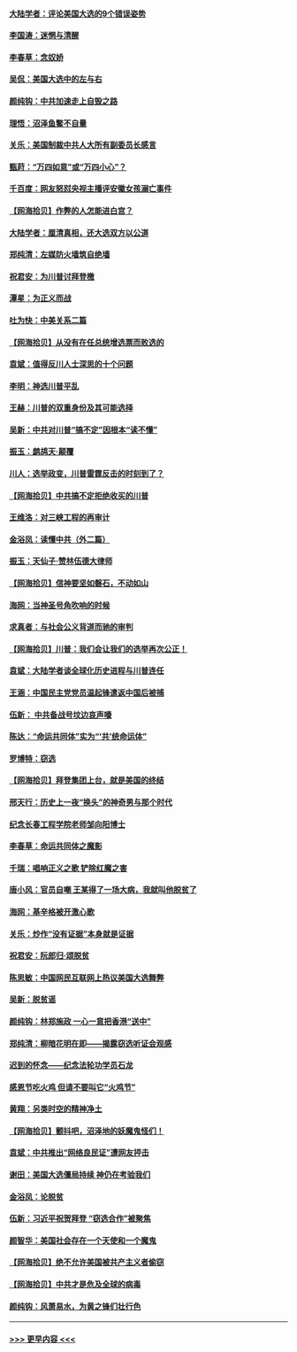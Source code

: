 #### [大陆学者：评论美国大选的9个错误姿势](../pages/nsc993/n12609586.md?t=12101551) 
#### [李国涛：迷惘与清醒](../pages/nsc993/n12607532.md?t=12101551) 
#### [李春草：念奴娇](../pages/nsc993/n12607083.md?t=12101551) 
#### [吴侃：美国大选中的左与右](../pages/nsc993/n12607054.md?t=12101551) 
#### [颜纯钩：中共加速走上自毁之路](../pages/nsc993/n12606473.md?t=12101551) 
#### [理悟：沼泽鱼鳖不自量](../pages/nsc993/n12606454.md?t=12101551) 
#### [关乐：美国制裁中共人大所有副委员长感言](../pages/nsc993/n12606442.md?t=12101551) 
#### [甄莳：“万四如意”或“万四小心”？](../pages/nsc993/n12606091.md?t=12101551) 
#### [千百度：网友怒怼央视主播评安徽女孩溺亡事件](../pages/nsc993/n12605370.md?t=12101551) 
#### [【网海拾贝】作弊的人怎能进白宫？](../pages/nsc993/n12603546.md?t=12101551) 
#### [大陆学者：厘清真相，还大选双方以公道](../pages/nsc993/n12603475.md?t=12101551) 
#### [郑纯清：左媒防火墙筑自绝墙](../pages/nsc993/n12602226.md?t=12101551) 
#### [祝君安：为川普讨拜登檄](../pages/nsc993/n12602199.md?t=12101551) 
#### [潭星：为正义而战](../pages/nsc993/n12600926.md?t=12101551) 
#### [吐为快：中美关系二篇](../pages/nsc993/n12600908.md?t=12101551) 
#### [【网海拾贝】从没有在任总统增选票而败选的](../pages/nsc993/n12600435.md?t=12101551) 
#### [袁斌：值得反川人士深思的十个问题](../pages/nsc993/n12600332.md?t=12101551) 
#### [李明：神选川普平乱](../pages/nsc993/n12599751.md?t=12101551) 
#### [王赫：川普的双重身份及其可能选择](../pages/nsc993/n12599723.md?t=12101551) 
#### [吴新：中共对川普“搞不定”因根本“读不懂”](../pages/nsc993/n12599502.md?t=12101551) 
#### [振玉：鹧鸪天‧颠覆](../pages/nsc993/n12599494.md?t=12101551) 
#### [川人：选举政变，川普雷霆反击的时刻到了？](../pages/nsc993/n12599291.md?t=12101551) 
#### [【网海拾贝】中共搞不定拒绝收买的川普](../pages/nsc993/n12598955.md?t=12101551) 
#### [王维洛：对三峡工程的再审计](../pages/nsc993/n12598436.md?t=12101551) 
#### [金浴凤：读懂中共（外二篇）](../pages/nsc993/n12597943.md?t=12101551) 
#### [振玉：天仙子‧赞林伍德大律师](../pages/nsc993/n12597929.md?t=12101551) 
#### [【网海拾贝】信神要坚如磐石，不动如山](../pages/nsc993/n12597901.md?t=12101551) 
#### [海网：当神圣号角吹响的时候](../pages/nsc993/n12595891.md?t=12101551) 
#### [求真者：与社会公义背道而驰的审判](../pages/nsc993/n12595868.md?t=12101551) 
#### [【网海拾贝】川普：我们会让我们的选举再次公正！](../pages/nsc993/n12594930.md?t=12101551) 
#### [袁斌：大陆学者谈全球化历史进程与川普连任](../pages/nsc993/n12594690.md?t=12101551) 
#### [王涵：中国民主党党员温起锋遣返中国后被捕](../pages/nsc993/n12594540.md?t=12101551) 
#### [伍新： 中共备战号坟边哀声嚎](../pages/nsc993/n12593086.md?t=12101551) 
#### [陈达：“命运共同体”实为“‘共’统命运体”](../pages/nsc993/n12590865.md?t=12101551) 
#### [罗博特：窃选](../pages/nsc993/n12590619.md?t=12101551) 
#### [【网海拾贝】拜登集团上台，就是美国的终结](../pages/nsc993/n12589725.md?t=12101551) 
#### [邢天行：历史上一夜“换头”的神奇男与那个时代](../pages/nsc993/n12589424.md?t=12101551) 
#### [纪念长春工程学院老师邹向阳博士](../pages/nsc993/n12585390.md?t=12101551) 
#### [李春草：命运共同体之魔影](../pages/nsc993/n12585026.md?t=12101551) 
#### [千瑞：唱响正义之歌 铲除红魔之害](../pages/nsc993/n12585002.md?t=12101551) 
#### [唐小风：官员自嘲 王某得了一场大病，我就叫他脱贫了](../pages/nsc993/n12584981.md?t=12101551) 
#### [海网：基辛格被开激心歌](../pages/nsc993/n12584946.md?t=12101551) 
#### [关乐：炒作“没有证据”本身就是证据](../pages/nsc993/n12583146.md?t=12101551) 
#### [祝君安：阮郎归‧颂脱贫](../pages/nsc993/n12583119.md?t=12101551) 
#### [陈思敏：中国网民互联网上热议美国大选舞弊](../pages/nsc993/n12582845.md?t=12101551) 
#### [吴新：脱贫谣](../pages/nsc993/n12580839.md?t=12101551) 
#### [颜纯钩：林郑施政 一心一意把香港“送中”](../pages/nsc993/n12580805.md?t=12101551) 
#### [郑纯清：柳暗花明在即——揭露窃选听证会观感](../pages/nsc993/n12580795.md?t=12101551) 
#### [迟到的怀念——纪念法轮功学员石龙](../pages/nsc993/n12580245.md?t=12101551) 
#### [感恩节吃火鸡  但请不要叫它“火鸡节”](../pages/nsc993/n12580252.md?t=12101551) 
#### [黄翔：另类时空的精神净土](../pages/nsc993/n12578638.md?t=12101551) 
#### [【网海拾贝】颤抖吧，沼泽地的妖魔鬼怪们！](../pages/nsc993/n12578552.md?t=12101551) 
#### [袁斌：中共推出“网络良民证”遭网友抨击](../pages/nsc993/n12578511.md?t=12101551) 
#### [谢田：美国大选僵局持续 神仍在考验我们](../pages/nsc993/n12577432.md?t=12101551) 
#### [金浴凤：论脱贫](../pages/nsc993/n12576386.md?t=12101551) 
#### [伍新：习近平祝贺拜登 “窃选合作”被聚焦](../pages/nsc993/n12576358.md?t=12101551) 
#### [颜智华：美国社会存在一个天使和一个魔鬼](../pages/nsc993/n12574299.md?t=12101551) 
#### [【网海拾贝】绝不允许美国被共产主义者偷窃](../pages/nsc993/n12573396.md?t=12101551) 
#### [【网海拾贝】中共才是危及全球的病毒](../pages/nsc993/n12571204.md?t=12101551) 
#### [颜纯钩：风萧易水，为黄之锋们壮行色](../pages/nsc993/n12571487.md?t=12101551) 

----
#### [ >>> 更早内容 <<< ](../indexes/nsc993-earlier.md)
